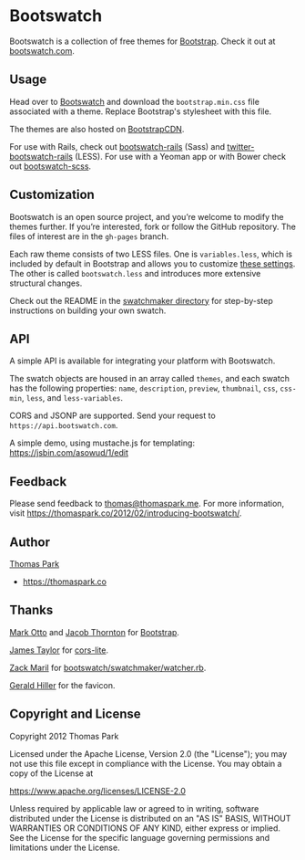 Bootswatch
==========

Bootswatch is a collection of free themes for [Bootstrap](https://getbootstrap.com/2.3.2/). Check it out at [bootswatch.com](https://bootswatch.com).

Usage
-----
Head over to [Bootswatch](https://bootswatch.com) and download the `bootstrap.min.css` file associated with a theme. Replace Bootstrap's stylesheet with this file.

The themes are also hosted on [BootstrapCDN](https://www.bootstrapcdn.com/).

For use with Rails, check out [bootswatch-rails](https://github.com/maxim/bootswatch-rails) (Sass) and [twitter-bootswatch-rails](https://github.com/scottvrosenthal/twitter-bootswatch-rails) (LESS). For use with a Yeoman app or with Bower check out [bootswatch-scss](https://github.com/nrub/bootswatch-scss).


Customization
------
Bootswatch is an open source project, and you’re welcome to modify the themes further. If you’re interested, fork or follow the GitHub repository. The files of interest are in the `gh-pages` branch.

Each raw theme consists of two LESS files. One is `variables.less`, which is included by default in Bootstrap and allows you to customize [these settings](https://getbootstrap.com/2.3.2/customize.html#variables). The other is called `bootswatch.less` and introduces more extensive structural changes.

Check out the README in the [swatchmaker directory](https://github.com/thomaspark/bootswatch/tree/master/docs/2/swatchmaker) for step-by-step instructions on building your own swatch.

API
-----

A simple API is available for integrating your platform with Bootswatch.

The swatch objects are housed in an array called `themes`, and each swatch has the following properties:  `name`, `description`, `preview`, `thumbnail`, `css`, `css-min`, `less`, and `less-variables`.

CORS and JSONP are supported. Send your request to `https://api.bootswatch.com`.

A simple demo, using mustache.js for templating: https://jsbin.com/asowud/1/edit

Feedback
------
Please send feedback to thomas@thomaspark.me. For more information, visit https://thomaspark.co/2012/02/introducing-bootswatch/.

Author
------
[Thomas Park](https://github.com/thomaspark)

+ https://thomaspark.co

Thanks
------
[Mark Otto](https://github.com/markdotto) and [Jacob Thornton](https://github.com/fat) for [Bootstrap](https://github.com/twitter/bootstrap).

[James Taylor](https://github.com/jostylr) for [cors-lite](https://github.com/jostylr/cors-lite).

[Zack Maril](https://github.com/zmaril) for [bootswatch/swatchmaker/watcher.rb](https://github.com/thomaspark/bootswatch/blob/master/docs/2/swatchmaker/watcher.rb).

[Gerald Hiller](https://twitter.com/geraldhiller) for the favicon.


Copyright and License
----
Copyright 2012 Thomas Park

Licensed under the Apache License, Version 2.0 (the "License"); you may not use this file except in compliance with the License. You may obtain a copy of the License at

https://www.apache.org/licenses/LICENSE-2.0

Unless required by applicable law or agreed to in writing, software distributed under the License is distributed on an "AS IS" BASIS, WITHOUT WARRANTIES OR CONDITIONS OF ANY KIND, either express or implied. See the License for the specific language governing permissions and limitations under the License.
